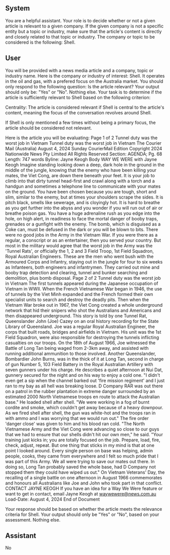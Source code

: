 ## System

You are a helpful assistant. Your role is to decide whether or not a given article is relevant to a given company. If the given company is not a specific entity but a topic or industry, make sure that the article's content is directly and closely related to that topic or industry. The company or topic to be considered is the following: Shell.

## User


You will be provided with a news media article and a company, topic or industry name. Here is the company or industry of interest: Shell. It operates in the oil and gas, with a prefered focus on the Australia market. You should only respond to the following question: Is the article relevant? Your output should only be: "Yes" or "No". Nothing else. Your task is to determine if the article is sufficiently relevant to Shell based on the following criterion:

Centrality: The article is considered relevant if Shell is central to the article's content, meaning the focus of the conversation revolves around Shell.

If Shell is only mentioned a few times without being a primary focus, the article should be considered not relevant.

Here is the article you will be evaluating: Page 1 of 2
Tunnel duty was the worst job in Vietnam
Tunnel duty was the worst job in Vietnam
The Courier Mail (Australia)
August 4, 2024 Sunday
CourierMail Edition
Copyright 2024 Nationwide News Pty Limited All Rights Reserved
Section: AGENDA; Pg. 68
Length: 747 words
Byline: Jayne Keogh
Body
WAY WE WERE with Jayne Keogh
Imagine standing looking down a deep, dark hole in the ground in the middle of the jungle, knowing that the enemy 
who have been killing your mates, the Viet Cong, are down there beneath your feet. It is your job to climb into that 
dirty tunnel head-first and crawl along with a torch and a handgun and sometimes a telephone line to communicate 
with your mates on the ground.
You have been chosen because you are tough, short and slim, similar to the enemy, but at times your shoulders 
scrape the sides.
It is pitch black, smells like sewerage, and is cloyingly hot. It is hard to breathe as you get further into the abyss and 
you wonder if you will run out of air or breathe poison gas.
You have a huge adrenaline rush as you edge into the hole, on high alert, in readiness to face the mortal danger of 
booby traps, grenades or a gunfight with the enemy.
The bomb, which is disguised as a Coke can, must be defused in the dark or you will be blown to bits.
There were no good jobs in the Army in the Vietnam War. If you were there as a regular, a conscript or as an 
entertainer, then you served your country. But most in the military would agree that the worst job in the Army was 
the 'Tunnel Rats', or officially the 1, 2 and 3 Field Troop, 1st Field Squadron, Royal Australian Engineers.
These are the men who went bush with the Armoured Corps and Infantry, staying out in the jungle for four to six 
weeks as Infanteers, both engineers and infantrymen.
They carried out mine and booby trap detection and clearing, tunnel and bunker searching and demolition, plus 
bomb disposal.
Page 2 of 2
Tunnel duty was the worst job in Vietnam
The first tunnels appeared during the Japanese occupation of Vietnam in WWII. When the French Vietnamese War 
began in 1946, the use of tunnels by the Viet Minh expanded and the French formed their own specialist units to 
search and destroy the deadly pits.
Then when the Vietnam War broke out in 1967, the Viet Cong created a whole underground network that hid their 
snipers who shot the Australians and Americans and then disappeared underground.
This story is told by one Tunnel Rat, Queenslander John (Joe) Cazey on an oral history recording for the State 
Library of Queensland.
Joe was a regular Royal Australian Engineer, the corps that built roads, bridges and airfields in Vietnam. His unit 
was the 1st Field Squadron, were also responsible for destroying the tunnels inflicting casualties on our troops.
On the 18th of August 1966, Joe witnessed the Battle of Long Tan being waged from 2-3km away, and assisted 
with running additional ammunition to those involved.
Another Queenslander, Bombardier John Burns, was in the thick of it at Long Tan, second in charge of gun Number 
5, 103 Field Battery in the Royal Australian Artillery with seven gunners under his charge.
He describes a quiet afternoon at Nui Dat, gunnery secured for the night and on his way to enjoy a cold one.
"I didn't even get a sip when the channel barked out 'fire mission regiment' and I just ran to my bay as all hell was 
breaking loose. D Company RAR was out there on a patrol in the rubber plantation in extreme danger surrounded 
by an estimated 2000 North Vietnamese troops en route to attack the Australian base." He loaded shell after shell.
"We were working in a fog of burnt cordite and smoke, which couldn't get away because of a heavy downpour. As 
we fired shell after shell, the gun was white-hot and the troops ran in with ammo and I was worrying that we would 
run out." The fire order 'danger close' was given to him and his blood ran cold. "The North Vietnamese Army and 
the Viet Cong were advancing so close to our guys that we had to ensure that our shells didn't hit our own men," he 
said. "Your training just kicks in; you are totally focused on the job. Prepare, load, fire, check, adjust, repeat. But 
one thing that sticks in my mind is that at one point I looked around. Every single person on base was helping, 
admin people, cooks, they came from everywhere and I felt so much pride that I was part of this Army. We all were 
trying to save our mates out there. In doing so, Long Tan probably saved the whole base, had D Company not 
stopped them they could have wiped us out." On Vietnam Veterans' Day, the recalling of a single battle on one 
afternoon in August 1966 commemorates and honours all Australians like Joe and John who took part in that 
conflict.
CONTACT JAYNE KEOGH If you have an idea for a Way We Were feature or want to get in contact, email Jayne 
Keogh at waywewere@news.com.au
Load-Date: August 4, 2024
End of Document

Your response should be based on whether the article meets the relevance criteria for Shell.
Your output should only be "Yes" or "No", based on your assessment. Nothing else.
            

## Assistant

No

